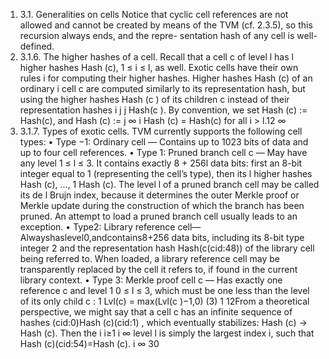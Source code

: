 1. 3.1. Generalities on cells
Notice that cyclic cell references are not allowed and cannot be created by
means of the TVM (cf. 2.3.5), so this recursion always ends, and the repre-
sentation hash of any cell is well-defined.
1. 3.1.6. The higher hashes of a cell. Recall that a cell c of level l has l
higher hashes Hash (c), 1 ≤ i ≤ l, as well. Exotic cells have their own rules
i
for computing their higher hashes. Higher hashes Hash (c) of an ordinary
i
cell c are computed similarly to its representation hash, but using the higher
hashes Hash (c ) of its children c instead of their representation hashes
i j j
Hash(c ). By convention, we set Hash (c) := Hash(c), and Hash (c) :=
j ∞ i
Hash (c) = Hash(c) for all i > l.12
∞
1. 3.1.7. Types of exotic cells. TVM currently supports the following cell
types:
• Type −1: Ordinary cell — Contains up to 1023 bits of data and up to
four cell references.
• Type 1: Pruned branch cell c — May have any level 1 ≤ l ≤ 3. It
contains exactly 8 + 256l data bits: first an 8-bit integer equal to 1
(representing the cell’s type), then its l higher hashes Hash (c), ...,
1
Hash (c). The level l of a pruned branch cell may be called its de
l
Brujn index, because it determines the outer Merkle proof or Merkle
update during the construction of which the branch has been pruned.
An attempt to load a pruned branch cell usually leads to an exception.
• Type2: Library reference cell—Alwayshaslevel0,andcontains8+256
data bits, including its 8-bit type integer 2 and the representation hash
Hash(c(cid:48)) of the library cell being referred to. When loaded, a library
reference cell may be transparently replaced by the cell it refers to, if
found in the current library context.
• Type 3: Merkle proof cell c — Has exactly one reference c and level
1
0 ≤ l ≤ 3, which must be one less than the level of its only child c :
1
Lvl(c) = max(Lvl(c )−1,0) (3)
1
12From a theoretical perspective, we might say that a cell c has an infinite sequence
of hashes (cid:0)Hash (c)(cid:1) , which eventually stabilizes: Hash (c) → Hash (c). Then the
i i≥1 i ∞
level l is simply the largest index i, such that Hash (c)(cid:54)=Hash (c).
i ∞
30

